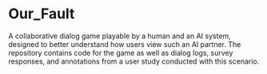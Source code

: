 # Our_Fault
A collaborative dialog game playable by a human and an AI system, designed to better understand how users view such an AI partner. The repository contains code for the game as well as dialog logs, survey responses, and annotations from a user study conducted with this scenario.
